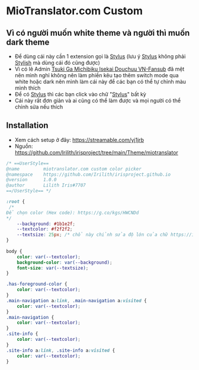 # MioTranslator.com Custom
## Vì có người muốn white theme và người thì muốn dark theme

- Để dùng cái này cần 1 extension gọi là  [Stylus](https://chrome.google.com/webstore/detail/stylus/clngdbkpkpeebahjckkjfobafhncgmne?hl=en) (lưu ý [Stylus](https://chrome.google.com/webstore/detail/stylus/clngdbkpkpeebahjckkjfobafhncgmne?hl=en) không phải [Stylish](https://chrome.google.com/webstore/detail/stylish-custom-themes-for/fjnbnpbmkenffdnngjfgmeleoegfcffe?hl=en) mà dùng cái đó cũng được)
- Vì có lẽ Admin [Tsuki Ga Michibiku Isekai Douchuu VN-Fansub](https://miotranslator.com/) đã mệt nên mình nghỉ không nên làm phiền kêu tạo thêm switch mode qua white hoặc dark nên mình làm cái này để các bạn có thể tự chỉnh màu mình thích
- Để có [Stylus](https://chrome.google.com/webstore/detail/stylus/clngdbkpkpeebahjckkjfobafhncgmne?hl=en) thì các bạn click vào chữ "[Stylus](https://chrome.google.com/webstore/detail/stylus/clngdbkpkpeebahjckkjfobafhncgmne?hl=en)" bất kỳ
- Cái này rất đơn giản và ai cũng có thể làm được và mọi người có thể chỉnh sửa nếu thích
## Installation
- Xem cách setup ở đây: https://streamable.com/yj1jrb
- Nguồn: https://github.com/Irilith/irisproject/tree/main/Theme/miotranslator
```css
/* ==UserStyle==
@name         miotranslator.com custom color picker
@namespace    https://github.com/Irilith/irisproject.github.io
@version      1.0.0
@author       Lilith Iris#7707
==/UserStyle== */

:root {
 /*
Để chọn color (Hex code): https://g.co/kgs/HWCNDd
*/
    --background: #1b1e2f;
    --textcolor: #f2f2f2;
    --textsize: 25px; /* chổ này chỉnh sửa độ lớn của chữ https://irilith.github.io/irisproject/Theme/miotranslator/Preview/textsize.gif */
}
 
body {
    color: var(--textcolor);
    background-color: var(--background);
    font-size: var(--textsize);
}

.has-foreground-color {
    color: var(--textcolor);
}
.main-navigation a:link, .main-navigation a:visited {
    color: var(--textcolor);
}
.main-navigation {
    color: var(--textcolor);
}
.site-info {
    color: var(--textcolor);
}
.site-info a:link, .site-info a:visited {
    color: var(--textcolor);
}
```
